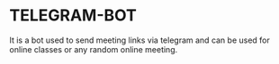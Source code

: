 # TELEGRAM-BOT
It is a bot used to send meeting links via telegram and can be used for online classes or any random online meeting.
